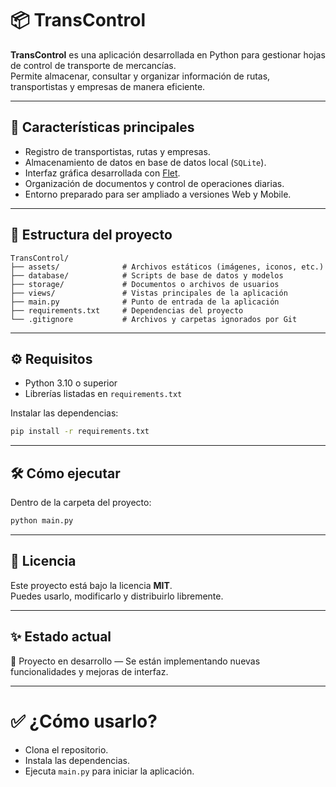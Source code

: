 # 📦 TransControl

**TransControl** es una aplicación desarrollada en Python para gestionar hojas de control de transporte de mercancías.  
Permite almacenar, consultar y organizar información de rutas, transportistas y empresas de manera eficiente.

---

## 🚀 Características principales

- Registro de transportistas, rutas y empresas.
- Almacenamiento de datos en base de datos local (`SQLite`).
- Interfaz gráfica desarrollada con [Flet](https://flet.dev/).
- Organización de documentos y control de operaciones diarias.
- Entorno preparado para ser ampliado a versiones Web y Mobile.

---

## 📂 Estructura del proyecto

```
TransControl/
├── assets/              # Archivos estáticos (imágenes, iconos, etc.)
├── database/            # Scripts de base de datos y modelos
├── storage/             # Documentos o archivos de usuarios
├── views/               # Vistas principales de la aplicación
├── main.py              # Punto de entrada de la aplicación
├── requirements.txt     # Dependencias del proyecto
└── .gitignore           # Archivos y carpetas ignorados por Git
```

---

## ⚙️ Requisitos

- Python 3.10 o superior
- Librerías listadas en `requirements.txt`

Instalar las dependencias:

```bash
pip install -r requirements.txt
```

---

## 🛠️ Cómo ejecutar

Dentro de la carpeta del proyecto:

```bash
python main.py
```

---

## 📄 Licencia

Este proyecto está bajo la licencia **MIT**.  
Puedes usarlo, modificarlo y distribuirlo libremente.

---

## ✨ Estado actual

🚧 Proyecto en desarrollo — Se están implementando nuevas funcionalidades y mejoras de interfaz.

---

# ✅ ¿Cómo usarlo?
- Clona el repositorio.
- Instala las dependencias.
- Ejecuta `main.py` para iniciar la aplicación.

